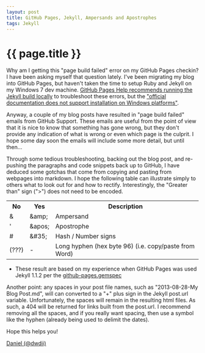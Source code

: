 ```yaml
---
layout: post
title: GitHub Pages, Jekyll, Ampersands and Apostrophes
tags: Jekyll
---
```

{{ page.title }}
====================
Why am I getting this "page build failed" error on my GitHub Pages checkin? I have been asking myself that question lately.
I've been migrating my blog into GitHub Pages, but haven't taken the time to setup Ruby and Jekyll on my 
Windows 7 dev machine. [GitHub Pages Help recommends running the Jekyll build locally](https://help.github.com/articles/pages-don-t-build-unable-to-run-jekyll#syntax-errors) 
to troubleshoot these errors, but the ["official documentation does not support installation on Windows platforms"](http://jekyllrb.com/docs/installation/). 

Anyway, a couple of my blog posts have resulted in "page build failed" emails from GitHub Support. 
These emails are useful from the point of view that it is nice to know that something has gone wrong, but they 
don't provide any indication of what is wrong or even which page is the culprit. I hope some day soon
the emails will include some more detail, but until then... 

Through some tedious troubleshooting, backing out the blog post, and re-pushing the paragraphs
and code snippets back up to GitHub, I have deduced some gotchas that come from copying and pasting
from webpages into markdown. I hope the following table can illustrate simply to others what to look
out for and how to rectify. Interestingly, the "Greater than" sign (">") does not need to be encoded.

<table id="PageBuildFailedGotchas">
	<tr>
		<th class="text-error">No</th>
		<th class="text-success">Yes</th>
		<th class="leftAlign">Description</th>
	</tr>
	<tr>
		<td>&amp;</td>
		<td>&amp;amp;</td>
		<td class="text-left">Ampersand</td>
	</tr>
	<tr>
		<td>&apos;</td>
		<td>&amp;apos;</td>
		<td class="text-left">Apostrophe</td>
	</tr>
	<tr>
		<td>&#35;</td>
		<td>&amp;&#35;35;</td>
		<td class="text-left">Hash / Number signs</td>
	</tr>
	<tr>
		<td>(???)</td>
		<td>-</td>
		<td class="text-left">Long hyphen (hex byte 96) (i.e. copy/paste from Word)</td>
	</tr>
</table>

* These result are based on my experience when GitHub Pages was used Jekyll 1.1.2 per the
[github-pages.gemspec](https://github.com/github/pages-gem/blob/master/github-pages.gemspec#L16)

Another point: any spaces in your post file names, such as "2013-08-28-My Blog Post.md", will can converted to a "+" plus sign
in the Jekyll post.url variable. Unfortunately, the spaces will remain in the resulting html files. As such, a 404 will be returned
for links built from the post.url. I recommend removing all the spaces, and if you really want spacing, then use a symbol
like the hyphen (already being used to delimit the dates). 

Hope this helps you!

[Daniel (@dwdii)](http://twitter.com/dwdii)
 